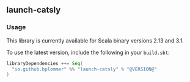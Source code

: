 ## launch-catsly

### Usage

This library is currently available for Scala binary versions 2.13 and 3.1.

To use the latest version, include the following in your `build.sbt`:

```scala
libraryDependencies ++= Seq(
  "io.github.bplommer" %% "launch-catsly" % "@VERSION@"
)
```
